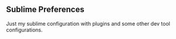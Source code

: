 ## Sublime Preferences
Just my sublime configuration with plugins and some other dev tool configurations.
